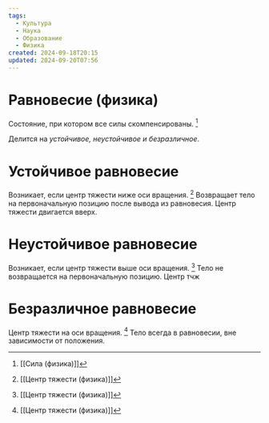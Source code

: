 ```yaml
---
tags:
  - Культура
  - Наука
  - Образование
  - Физика
created: 2024-09-18T20:15
updated: 2024-09-20T07:56
---
```

# Равновесие (физика)

Состояние, при котором все силы скомпенсированы. [^1]

Делится на *устойчивое, неустойчивое и безразличное*.

# Устойчивое равновесие
Возникает, если центр тяжести ниже оси вращения. [^2]
Возвращает тело на первоначальную позицию после вывода из равновесия.
Центр тяжести двигается вверх.


# Неустойчивое равновесие
Возникает, если центр тяжести выше оси вращения. [^2]
Тело не возвращается на первоначальную позицию.
Центр тчж



# Безразличное равновесие
Центр тяжести на оси вращения. [^2]
Тело всегда в равновесии, вне зависимости от положения.


[^1]: [[Сила (физика)]]
[^2]: [[Центр тяжести (физика)]]